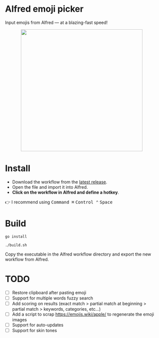 # Alfred emoji picker

Input emojis from Alfred — at a blazing-fast speed!

<p align="center">
    <img src="https://user-images.githubusercontent.com/2824100/174484132-c76cf892-27e8-4d8c-bec7-76745016fe1a.png" data-canonical-src="https://user-images.githubusercontent.com/2824100/174484132-c76cf892-27e8-4d8c-bec7-76745016fe1a.png" width="400"/>
</p>

# Install

- Download the workflow from the [latest release](https://github.com/devnoname120/alfred-emoji-picker/releases/latest).
- Open the file and import it into Alfred.
- **Click on the workflow in Alfred and define a hotkey**.

👉 I recommend using <kbd>Command ⌘</kbd> <kbd>Control ⌃</kbd> <kbd>Space</kbd>

# Build

```shell
go install

./build.sh
```

Copy the executable in the Alfred workflow directory and export the new workflow from Alfred.

# TODO

- [ ] Restore clipboard after pasting emoji
- [ ] Support for multiple words fuzzy search
- [ ] Add scoring on results (exact match > partial match at beginning > partial match > keywords, categories, etc…)
- [ ] Add a script to scrap https://emojis.wiki/apple/ to regenerate the emoji images
- [ ] Support for auto-updates
- [ ] Support for skin tones
